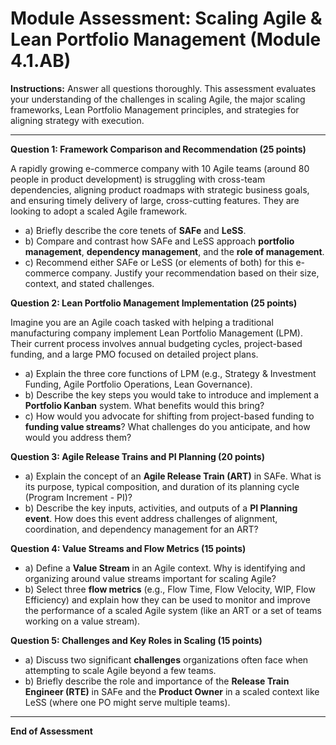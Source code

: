 
# Module Assessment: Scaling Agile & Lean Portfolio Management (Module 4.1.AB)

**Instructions:** Answer all questions thoroughly. This assessment evaluates your understanding of the challenges in scaling Agile, the major scaling frameworks, Lean Portfolio Management principles, and strategies for aligning strategy with execution.

---

**Question 1: Framework Comparison and Recommendation (25 points)**

A rapidly growing e-commerce company with 10 Agile teams (around 80 people in product development) is struggling with cross-team dependencies, aligning product roadmaps with strategic business goals, and ensuring timely delivery of large, cross-cutting features. They are looking to adopt a scaled Agile framework.

*   a) Briefly describe the core tenets of **SAFe** and **LeSS**.
*   b) Compare and contrast how SAFe and LeSS approach **portfolio management**, **dependency management**, and the **role of management**.
*   c) Recommend either SAFe or LeSS (or elements of both) for this e-commerce company. Justify your recommendation based on their size, context, and stated challenges.

**Question 2: Lean Portfolio Management Implementation (25 points)**

Imagine you are an Agile coach tasked with helping a traditional manufacturing company implement Lean Portfolio Management (LPM). Their current process involves annual budgeting cycles, project-based funding, and a large PMO focused on detailed project plans.

*   a) Explain the three core functions of LPM (e.g., Strategy & Investment Funding, Agile Portfolio Operations, Lean Governance).
*   b) Describe the key steps you would take to introduce and implement a **Portfolio Kanban** system. What benefits would this bring?
*   c) How would you advocate for shifting from project-based funding to **funding value streams**? What challenges do you anticipate, and how would you address them?

**Question 3: Agile Release Trains and PI Planning (20 points)**

*   a) Explain the concept of an **Agile Release Train (ART)** in SAFe. What is its purpose, typical composition, and duration of its planning cycle (Program Increment - PI)?
*   b) Describe the key inputs, activities, and outputs of a **PI Planning event**. How does this event address challenges of alignment, coordination, and dependency management for an ART?

**Question 4: Value Streams and Flow Metrics (15 points)**

*   a) Define a **Value Stream** in an Agile context. Why is identifying and organizing around value streams important for scaling Agile?
*   b) Select three **flow metrics** (e.g., Flow Time, Flow Velocity, WIP, Flow Efficiency) and explain how they can be used to monitor and improve the performance of a scaled Agile system (like an ART or a set of teams working on a value stream).

**Question 5: Challenges and Key Roles in Scaling (15 points)**

*   a) Discuss two significant **challenges** organizations often face when attempting to scale Agile beyond a few teams.
*   b) Briefly describe the role and importance of the **Release Train Engineer (RTE)** in SAFe and the **Product Owner** in a scaled context like LeSS (where one PO might serve multiple teams).

---

**End of Assessment**

